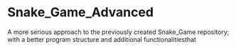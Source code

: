 # Snake_Game_Advanced
A more serious approach to the previously created Snake_Game repository; with a better program structure and additional functionalitiesthat

